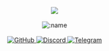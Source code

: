 <p align="center">
    <a href="https://discord.com/users/933785709762973756"> <img align="center" src="https://discord.c99.nl/widget/theme-1/933785709762973756.png"/></a>
  <br>
  <br>
  <img src="https://komarev.com/ghpvc/?username=briocheeeee" alt=":name" />
  <br>
  <br>
  <a href="https://github.com/briocheeeee">
    <img src="https://img.shields.io/badge/-GitHub-black?style=plastic&logo=github&logoColor=white" alt="GitHub" />
  </a>
  <a href="https://discord.com/users/933785709762973756">
    <img src="https://img.shields.io/badge/-Discord-black?style=plastic&logo=discord&logoColor=white" alt="Discord" />
  </a>
  <a href="https://t.me/Osky_o">
    <img src="https://img.shields.io/badge/-Telegram-black?style=plastic&logo=telegram&logoColor=white" alt="Telegram" />
  </a>
</p>
